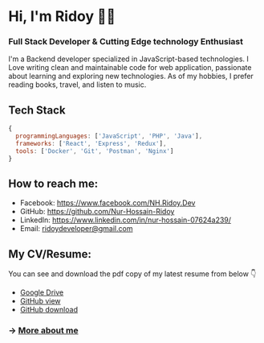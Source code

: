 # Hi, I'm Ridoy 👋🏼


 ### Full Stack Developer  &  Cutting Edge technology Enthusiast

I'm a Backend developer specialized in JavaScript-based technologies. I Love writing clean and maintainable code for web application, passionate about learning and exploring new technologies. As of my hobbies, I prefer reading books, travel, and listen to music.


## Tech Stack

```js
{
  programmingLanguages: ['JavaScript', 'PHP', 'Java'],
  frameworks: ['React', 'Express', 'Redux'],
  tools: ['Docker', 'Git', 'Postman', 'Nginx']
}
```

## How to reach me:
- Facebook: https://www.facebook.com/NH.Ridoy.Dev
- GitHub: https://github.com/Nur-Hossain-Ridoy
- LinkedIn: https://www.linkedin.com/in/nur-hossain-07624a239/
- Email: ridoydeveloper@gmail.com

## My CV/Resume:

You can see and download the pdf copy of my latest resume from below 👇

- [Google Drive](https://drive.google.com/file/d/16J-NpmX1Z3vLbUs9RSudjTmNx8YNQYdt/view?usp=sharing)
- [GitHub view](https://github.com/nur-hossain-ridoy/nur-hossain-ridoy/blob/master/Resume-Nur-Hossain.pdf)
- [GitHub download](https://raw.githubusercontent.com/nur-hossain-ridoy/nur-hossain-ridoy/master/Resume-Nur-Hossain.pdf)


### &rarr; [More about me](https://ridoydev.netlify.app)
